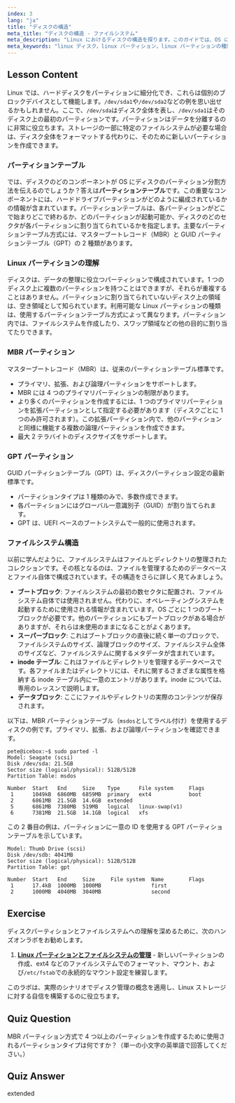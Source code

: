 ```yaml
---
index: 3
lang: "ja"
title: "ディスクの構造"
meta_title: "ディスクの構造 - ファイルシステム"
meta_description: "Linux におけるディスクの構造を探ります。このガイドでは、OS にディスクのパーティション方法を伝えるコンポーネント（MBR と GPT パーティションテーブル、さまざまな Linux パーティションの種類、それらの構成方法）について解説します。"
meta_keywords: "linux ディスク，linux パーティション，linux パーティションの種類，ディスクが OS にパーティション方法を伝えるコンポーネント，ハードドライブのパーティション構成情報を含むもの，MBR, GPT, パーティションテーブル，ファイルシステム"
---
```


## Lesson Content

Linux では、ハードディスクをパーティションに細分化でき、これらは個別のブロックデバイスとして機能します。`/dev/sda1`や`/dev/sda2`などの例を思い出せるかもしれません。ここで、`/dev/sda`はディスク全体を表し、`/dev/sda1`はそのディスク上の最初のパーティションです。パーティションはデータを分離するのに非常に役立ちます。ストレージの一部に特定のファイルシステムが必要な場合は、ディスク全体をフォーマットする代わりに、そのために新しいパーティションを作成できます。

### パーティションテーブル

では、ディスクのどのコンポーネントが OS にディスクのパーティション分割方法を伝えるのでしょうか？答えは**パーティションテーブル**です。この重要なコンポーネントには、ハードドライブパーティションがどのように編成されているかの情報が含まれています。パーティションテーブルは、各パーティションがどこで始まりどこで終わるか、どのパーティションが起動可能か、ディスクのどのセクタが各パーティションに割り当てられているかを指定します。主要なパーティションテーブル方式には、マスターブートレコード（MBR）と GUID パーティションテーブル（GPT）の 2 種類があります。

### Linux パーティションの理解

ディスクは、データの整理に役立つパーティションで構成されています。1 つのディスク上に複数のパーティションを持つことはできますが、それらが重複することはありません。パーティションに割り当てられていないディスク上の領域は、空き領域として知られています。利用可能な Linux パーティションの種類は、使用するパーティションテーブル方式によって異なります。パーティション内では、ファイルシステムを作成したり、スワップ領域などの他の目的に割り当てたりできます。

### MBR パーティション

マスターブートレコード（MBR）は、従来のパーティションテーブル標準です。

- プライマリ、拡張、および論理パーティションをサポートします。
- MBR には 4 つのプライマリパーティションの制限があります。
- より多くのパーティションを作成するには、1 つのプライマリパーティションを拡張パーティションとして指定する必要があります（ディスクごとに 1 つのみ許可されます）。この拡張パーティション内で、他のパーティションと同様に機能する複数の論理パーティションを作成できます。
- 最大 2 テラバイトのディスクサイズをサポートします。

### GPT パーティション

GUID パーティションテーブル（GPT）は、ディスクパーティション設定の最新標準です。

- パーティションタイプは 1 種類のみで、多数作成できます。
- 各パーティションにはグローバル一意識別子（GUID）が割り当てられます。
- GPT は、UEFI ベースのブートシステムで一般的に使用されます。

### ファイルシステム構造

以前に学んだように、ファイルシステムはファイルとディレクトリの整理されたコレクションです。その核となるのは、ファイルを管理するためのデータベースとファイル自体で構成されています。その構造をさらに詳しく見てみましょう。

- **ブートブロック**: ファイルシステムの最初の数セクタに配置され、ファイルシステム自体では使用されません。代わりに、オペレーティングシステムを起動するために使用される情報が含まれています。OS ごとに 1 つのブートブロックが必要です。他のパーティションにもブートブロックがある場合がありますが、それらは未使用のままになることがよくあります。
- **スーパーブロック**: これはブートブロックの直後に続く単一のブロックで、ファイルシステムのサイズ、論理ブロックのサイズ、ファイルシステム全体のサイズなど、ファイルシステムに関するメタデータが含まれています。
- **inode テーブル**: これはファイルとディレクトリを管理するデータベースです。各ファイルまたはディレクトリには、それに関するさまざまな属性を格納する inode テーブル内に一意のエントリがあります。inode については、専用のレッスンで説明します。
- **データブロック**: ここにファイルやディレクトリの実際のコンテンツが保存されます。

以下は、MBR パーティションテーブル（`msdos`としてラベル付け）を使用するディスクの例です。プライマリ、拡張、および論理パーティションを確認できます。

```plaintext
pete@icebox:~$ sudo parted -l
Model: Seagate (scsi)
Disk /dev/sda: 21.5GB
Sector size (logical/physical): 512B/512B
Partition Table: msdos

Number  Start   End     Size    Type      File system     Flags
 1      1049kB  6860MB  6859MB  primary   ext4            boot
 2      6861MB  21.5GB  14.6GB  extended
 5      6861MB  7380MB  519MB   logical   linux-swap(v1)
 6      7381MB  21.5GB  14.1GB  logical   xfs
```

この 2 番目の例は、パーティションに一意の ID を使用する GPT パーティションテーブルを示しています。

```plaintext
Model: Thumb Drive (scsi)
Disk /dev/sdb: 4041MB
Sector size (logical/physical): 512B/512B
Partition Table: gpt

Number  Start   End     Size     File system  Name        Flags
 1      17.4kB  1000MB  1000MB                first
 2      1000MB  4040MB  3040MB                second
```

## Exercise

ディスクパーティションとファイルシステムへの理解を深めるために、次のハンズオンラボをお勧めします。

1.  **[Linux パーティションとファイルシステムの管理](https://labex.io/ja/labs/comptia-manage-linux-partitions-and-filesystems-590845)** - 新しいパーティションの作成、ext4 などのファイルシステムでのフォーマット、マウント、および`/etc/fstab`での永続的なマウント設定を練習します。

このラボは、実際のシナリオでディスク管理の概念を適用し、Linux ストレージに対する自信を構築するのに役立ちます。

## Quiz Question

MBR パーティション方式で 4 つ以上のパーティションを作成するために使用されるパーティションタイプは何ですか？（単一の小文字の英単語で回答してください。）

## Quiz Answer

extended
